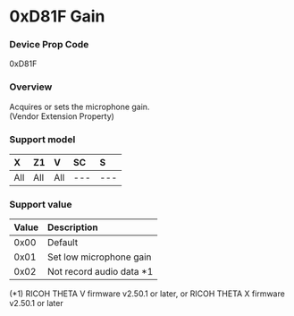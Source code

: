 # 0xD81F Gain

### Device Prop Code

0xD81F

### Overview

Acquires or sets the microphone gain.  
(Vendor Extension Property)

### Support model

| X | Z1 | V | SC | S |
|:--|:--|:--|:--|:--|
| All | All | All | --- | --- |

### Support value

| Value | Description |
|:--|:--|
| 0x00 | Default |
| 0x01 | Set low microphone gain |
| 0x02 | Not record audio data \*1 |

(\*1) RICOH THETA V firmware v2.50.1 or later, or RICOH THETA X firmware v2.50.1 or later
